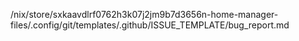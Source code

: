 /nix/store/sxkaavdlrf0762h3k07j2jm9b7d3656n-home-manager-files/.config/git/templates/.github/ISSUE_TEMPLATE/bug_report.md